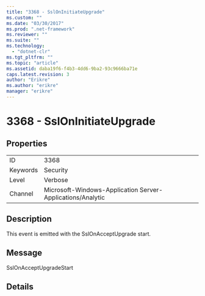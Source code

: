 ```yaml
---
title: "3368 - SslOnInitiateUpgrade"
ms.custom: ""
ms.date: "03/30/2017"
ms.prod: ".net-framework"
ms.reviewer: ""
ms.suite: ""
ms.technology: 
  - "dotnet-clr"
ms.tgt_pltfrm: ""
ms.topic: "article"
ms.assetid: daba19f6-f4b3-4dd6-9ba2-93c9666ba71e
caps.latest.revision: 3
author: "Erikre"
ms.author: "erikre"
manager: "erikre"
---
```

# 3368 - SslOnInitiateUpgrade
## Properties  
  
|||  
|-|-|  
|ID|3368|  
|Keywords|Security|  
|Level|Verbose|  
|Channel|Microsoft-Windows-Application Server-Applications/Analytic|  
  
## Description  
 This event is emitted with the SslOnAcceptUpgrade start.  
  
## Message  
 SslOnAcceptUpgradeStart  
  
## Details
